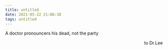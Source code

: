 ```yaml
---
title: untitled
date: 2021-05-22 21:06:38
tags: untitled
---
```

A doctor pronouncers his dead, not the party   
<p style="text-align: right;">to Dr.Lee</p>
